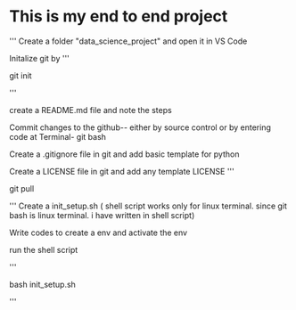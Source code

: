 # This is my end to end project

''' Create a folder "data_science_project" and open it in VS Code

 Initalize git by 
'''

git init

'''

 create a README.md file and note the steps

 Commit changes to the github-- either by source control or by entering code at Terminal- git bash

 Create a .gitignore file in git and add basic template for python

 Create a LICENSE file in git and add any template LICENSE
'''

git pull

'''
Create a init_setup.sh ( shell script works only for linux terminal. since git bash is linux terminal. i have written in shell script)

Write codes to create a env and activate the env

run the shell script

'''

bash init_setup.sh

'''


